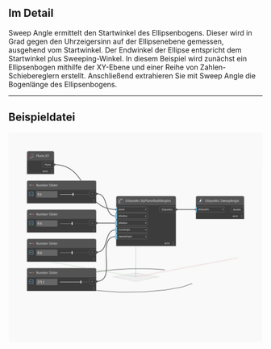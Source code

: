 ## Im Detail
Sweep Angle ermittelt den Startwinkel des Ellipsenbogens. Dieser wird in Grad gegen den Uhrzeigersinn auf der Ellipsenebene gemessen, ausgehend vom Startwinkel. Der Endwinkel der Ellipse entspricht dem Startwinkel plus Sweeping-Winkel. In diesem Beispiel wird zunächst ein Ellipsenbogen mithilfe der XY-Ebene und einer Reihe von Zahlen-Schiebereglern erstellt. Anschließend extrahieren Sie mit Sweep Angle die Bogenlänge des Ellipsenbogens.
___
## Beispieldatei

![SweepAngle](./Autodesk.DesignScript.Geometry.EllipseArc.SweepAngle_img.jpg)

